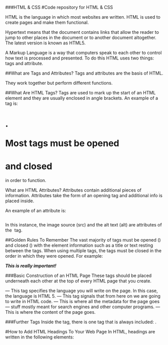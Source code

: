 ###HTML & CSS
#Code repository for HTML & CSS 

HTML is the language in which most websites are written. HTML is used to create pages and make them functional.

Hypertext means that the document contains links that allow the reader to jump to other places in the document or to another document altogether. The latest version is known as HTML5.

A Markup Language is a way that computers speak to each other to control how text is processed and presented. To do this HTML uses two things: tags and attribute.

##What are Tags and Attributes?
Tags and attributes are the basis of HTML.

They work together but perform different functions.

##What Are HTML Tags?
Tags are used to mark up the start of an HTML element and they are usually enclosed in angle brackets. An example of a tag is: <h1>.

Most tags must be opened <h1> and closed </h1> in order to function.

What are HTML Attributes?
Attributes contain additional pieces of information. Attributes take the form of an opening tag and additional info is placed inside.

An example of an attribute is:

<img src="" alt="">

In this instance, the image source (src) and the alt text (alt) are attributes of the <img> tag.

##Golden Rules To Remember
The vast majority of tags must be opened (<tag>) and closed (</tag>) with the element information such as a title or text resting between the tags.
When using multiple tags, the tags must be closed in the order in which they were opened. For example:

<strong><em>This is really important!</em></strong>


###Basic Construction of an HTML Page
These tags should be placed underneath each other at the top of every HTML page that you create.

<!DOCTYPE html> — This tag specifies the language you will write on the page. In this case, the language is HTML 5.

<html> — This tag signals that from here on we are going to write in HTML code.

<head> — This is where all the metadata for the page goes — stuff mostly meant for search engines and other computer programs.

<body> — This is where the content of the page goes.

###Further Tags
Inside the <head> tag, there is one tag that is always included: <title>, but there are others that are just as important:

<title>
This is where we insert the page name as it will appear at the top of the browser window or tab.
<meta>
This is where information about the document is stored: character encoding, name (page context), description.


###Let’s try out a basic <head> section:

<head>
<title>My First Webpage</title>
<meta charset="UTF-8">
<meta name="description" content="This field contains information about your page. It is usually around two sentences long.">.
<meta name="author" content="Conor Sheils">
</header>

#How to Add HTML Headings To Your Web Page
In HTML, headings are written in the following elements:

<h1>
<h2>
<h3>
<h4>
<h5>
<h6>